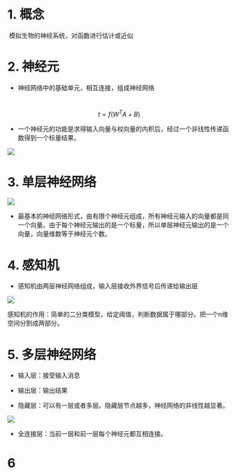 # 1. 概念
​		模拟生物的神经系统，对函数进行估计或近似
# 2. 神经元

- 神经网络中的基础单元，相互连接，组成神经网络

​		
$$
t = f({W^T}A + B)
$$

- 一个神经元的功能是求得输入向量与权向量的内积后，经过一个非线性传递函数得到一个标量结果。

![](https://nnpicture.oss-cn-hangzhou.aliyuncs.com/picture202210121623124.png)

# 3. 单层神经网络

![](https://nnpicture.oss-cn-hangzhou.aliyuncs.com/picture202210121624164.png)

- 最基本的神经网络形式，由有限个神经元组成，所有神经元输入的向量都是同一个向量。由于每个神经元输出的是一个标量，所以单层神经元输出的是一个向量，向量维数等于神经元个数。

# 4. 感知机

- 感知机由两层神经网络组成，输入层接收外界信号后传递给输出层

![](https://nnpicture.oss-cn-hangzhou.aliyuncs.com/picture202210121630691.png)

感知机的作用：简单的二分类模型，给定阈值，判断数据属于哪部分。把一个n维空间分割成两部分。

# 5. 多层神经网络

- 输入层：接受输入消息

- 输出层：输出结果

- 隐藏层：可以有一层或者多层。隐藏层节点越多，神经网络的非线性越显著。

![](https://nnpicture.oss-cn-hangzhou.aliyuncs.com/picture202210121635076.png)

- 全连接层：当前一层和前一层每个神经元都互相连接。

# 6